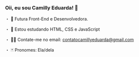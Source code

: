 ### Oii, eu sou Camilly Eduarda! 🌼

・ 🎨 Futura Front-End e Desenvolvedora.

・ 👾 Estou estudando HTML, CSS e JavaScript

・ 🐱‍💻 Contate-me no email: contatocamillyeduarda@gmail.com

・ 🃏 Pronomes: Ela/dela
